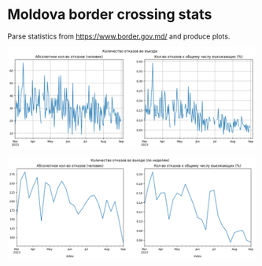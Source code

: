 # Moldova border crossing stats

Parse statistics from https://www.border.gov.md/ and produce plots. 

![plot](./images/refusals.png)

![plot](./images/refusals_weeks.png)